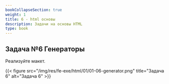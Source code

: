 ```yaml
---
bookCollapseSection: true
weight: 1
title: 6 - html основы
description: Задачи на основы HTML
type: book
---
```

## Задача №6 Генераторы

Реализуйте макет.

{{< figure src="/img/res/fe-exe/html/01/01-06-generator.png" title="Задача 6" alt="Задача 6" >}}